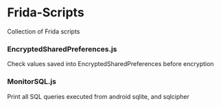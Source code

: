 # Frida-Scripts

Collection of Frida scripts


### EncryptedSharedPreferences.js
Check values saved into EncryptedSharedPreferences before encryption

### MonitorSQL.js
Print all SQL queries executed from android sqlite, and sqlcipher

